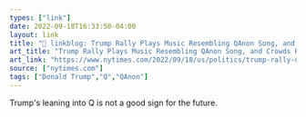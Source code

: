 ```yaml
---
types: ["link"]
date: 2022-09-18T16:33:50-04:00
layout: link
title: "🔗 linkblog: Trump Rally Plays Music Resembling QAnon Song, and Crowds React - The New York Times'"
art_title: "Trump Rally Plays Music Resembling QAnon Song, and Crowds React - The New York Times"
art_link: "https://www.nytimes.com/2022/09/18/us/politics/trump-rally-qanon-music.html"
source: ["nytimes.com"]
tags: ["Donald Trump","Q","QAnon"]
---
```

Trump's leaning into Q is not a good sign for the future.
 
